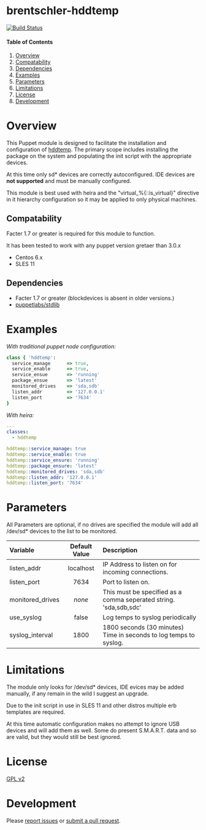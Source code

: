 # brentschler-hddtemp

[![Build Status](
https://api.travis-ci.org/phoenixv/hddtemp.png?branch=master)](https://travis-ci.org/phoenixv/hddtemp)

#### Table of Contents

1. [Overview](#overview)
2. [Compatability](#Compatability)
3. [Dependencies](#dependencies)
4. [Examples](#examples)
5. [Parameters](#parameters)
6. [Limitations](#limitations)
7. [License](#license)
8. [Development](#development)


# Overview

This Puppet module is designed to facilitate the installation and configuration of [hddtemp](https://savannah.nongnu.org/projects/hddtemp/). The primary scope includes installing the package on the system and populating the init script with the appropriate devices.

At this time only sd* devices are correctly autoconfigured. IDE devices are **not supported** and
must be manually configured.

This module is best used with heira and the "virtual_%{::is_virtual}" directive in it hierarchy configuration so it may be applied to only physical machines. 

## Compatability

Facter 1.7 or greater is required for this module to function.

It has been tested to work with any puppet version gretaer than 3.0.x

* Centos 6.x
* SLES 11
 
## Dependencies

- Facter 1.7 or greater (blockdevices is absent in older versions.)
- [puppetlabs/stdlib](https://github.com/puppetlabs/puppetlabs-stdlib)


# Examples

*With traditional puppet node configuration:*

```ruby
class { 'hddtemp':
  service_manage      => true,
  service_enable      => true,
  service_ensue       => 'running'
  package_ensue       => 'latest'
  monitored_drives    => 'sda,sdb'
  listen_addr         => '127.0.0.1'
  listen_port         => '7634'
}
```

*With heira:*

```yaml
---
classes:
  - hddtemp

hddtemp::service_manage: true
hddtemp::service_enable: true
hddtemp::service_ensure: 'running'
hddtemp::package_ensure: 'latest'
hddtemp::monitored_drives: 'sda,sdb'
hddtemp::listen_addr: '127.0.0.1'
hddtemp::listen_port: '7634'
```


# Parameters

All Parameters are optional, if no drives are specified the module will add all /dev/sd*
devices to the list to be monitored. 

|Variable | Default Value | Description |
|:--------|:-------------:|:------------|
| listen\_addr 		| localhost | IP Address to listen on for incoming connections. |
| listen\_port 		| 7634		| Port to listen on. |
| monitored\_drives | *none*	| This must be specified as a comma seperated string. 'sda,sdb,sdc' |
| use\_syslog 		| false 	| Log temps to syslog periodically | 
| syslog\_interval 	| 1800 | 1800 seconds (30 minutes) Time in seconds to log temps to syslog. |

# Limitations

The module only looks for /dev/sd* devices, IDE evices may be added manually, if any remain in
the wild I suggest an upgrade.

Due to the init script in use in SLES 11 and other distros multiple erb templates are required.

At this time automatic configuration makes no attempt to ignore USB devices and will add them as
well. Some do present S.M.A.R.T. data and so are valid, but they would still be best ignored.

# License

[GPL v2](http://www.gnu.org/licenses/gpl-2.0.html)

# Development

Please [report issues](https://github.com/phoenixv/hddtemp) or [submit a pull request](https://github.com/phoenixv/hddtemp/pulls).
